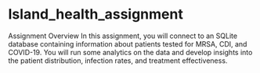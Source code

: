 # Island_health_assignment
Assignment Overview In this assignment, you will connect to an SQLite database containing information about patients tested for MRSA, CDI, and COVID-19. You will run some analytics on the data and develop insights into the patient distribution, infection rates, and treatment effectiveness.
